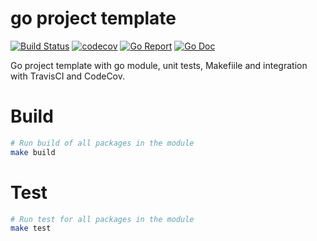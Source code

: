 # go project template

[![Build Status][travis-img]][travis-url]
[![codecov][codecov-img]][codecov-url]
[![Go Report][goreport-img]][goreport-url]
[![Go Doc][godoc-img]][godoc-url]

[travis-img]: https://travis-ci.org/weak-head/go-template.svg?branch=master
[travis-url]: https://travis-ci.org/weak-head/go-template

[codecov-img]: https://codecov.io/gh/weak-head/go-template/branch/master/graph/badge.svg
[codecov-url]: https://codecov.io/gh/weak-head/go-template

[goreport-img]: https://goreportcard.com/badge/github.com/weak-head/gobox
[goreport-url]: https://goreportcard.com/report/github.com/weak-head/gobox

[godoc-img]: https://godoc.org/github.com/weah-head/gobox?status.svg
[godoc-url]: https://godoc.org/github.com/weak-head/gobox

Go project template with go module, unit tests, Makefiile and integration with TravisCI and CodeCov.

# Build

```bash
# Run build of all packages in the module
make build
```

# Test

```bash
# Run test for all packages in the module
make test
```
